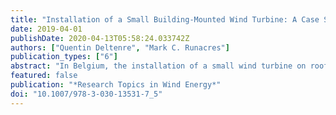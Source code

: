```yaml
---
title: "Installation of a Small Building-Mounted Wind Turbine: A Case Study from Idea to Implementation"
date: 2019-04-01
publishDate: 2020-04-13T05:58:24.033742Z
authors: ["Quentin Deltenre", "Mark C. Runacres"]
publication_types: ["6"]
abstract: "In Belgium, the installation of a small wind turbine on rooftops is still very uncommon. Currently, there is no dedicated legal framework governing the installation on a building. Nevertheless, over the past years, our research group has received several demands from building owners wanting to install one or several turbines on their rooftop. The lack of a dedicated framework requires increased attention throughout the whole procedure. To prevent potentially harmful installations, we developed an approach to assess the feasibility of such initiatives. This paper reports a complete feasibility study to install a 3 kW wind turbine on the South Tower (the highest building in Belgium). The paper reviews the main steps from the concept towards the installation of a turbine on a high-rise rooftop. In overall terms, the installation of a 3 kW turbine on top of the South Tower has little impact on the building and its nearby environment. From an environmental perspective, the installation of a small building-mounted wind turbine on a rooftop can be meaningful. However, even in good wind conditions, the economic viability of the 3 kW turbine is low. This is mainly caused by the high study cost. Therefore, their global cost might still hold back potential investors."
featured: false
publication: "*Research Topics in Wind Energy*"
doi: "10.1007/978-3-030-13531-7_5"
---
```


